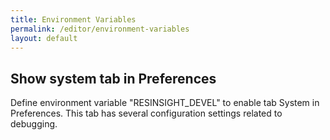 ```yaml
---
title: Environment Variables
permalink: /editor/environment-variables
layout: default
---
```



## Show system tab in Preferences
Define environment variable "RESINSIGHT_DEVEL" to enable tab System in Preferences. This tab has several configuration settings related to debugging.

